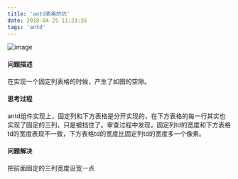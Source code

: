 ```yaml
---
title: 'antd表格的坑'
date: 2018-04-25 11:23:35
tags: 'antd'
---
```


![image](https://wx1.sinaimg.cn/mw690/77a03329gy1fqoqx0tomzj20tj08xq3d.jpg)
#### 问题描述
在实现一个固定列表格的时候，产生了如图的空隙。

#### 思考过程
antd组件实现上，固定列和下方表格是分开实现的，在下方表格的每一行其实也实现了固定的三列，只是被挡住了。审查过程中发现，固定列td的宽度和下方表格td的宽度表现不一致，下方表格td的宽度比固定列td的宽度多一个像素。

#### 问题解决
把前面固定的三列宽度设宽一点
